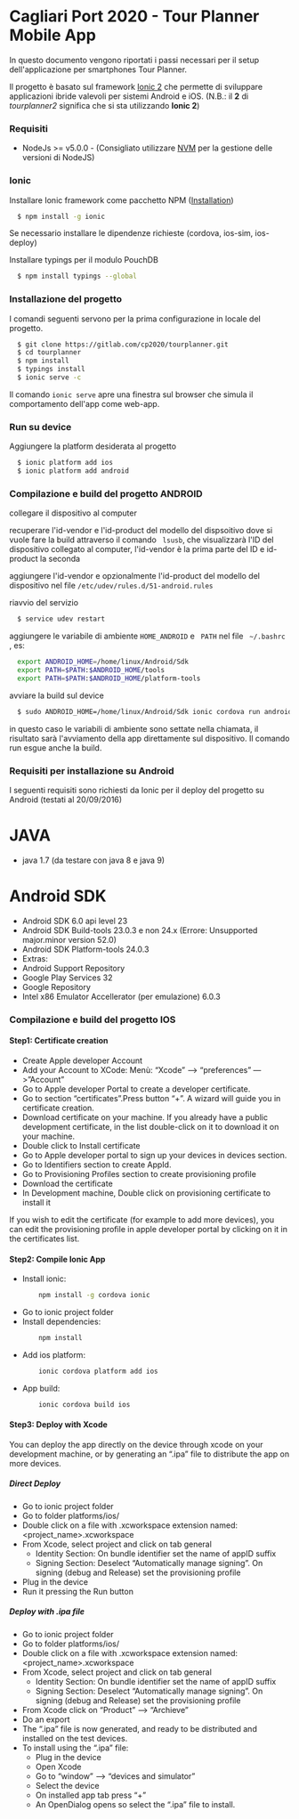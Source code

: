 # Cagliari Port 2020 - Tour Planner Mobile App #

In questo documento vengono riportati i passi necessari per il setup dell'applicazione per smartphones Tour Planner.

Il progetto è basato sul framework [Ionic 2](http://ionicframework.com/docs/v2/) che permette di sviluppare applicazioni ibride valevoli per sistemi Android e iOS.
(N.B.: il **2** di _tourplanner2_ significa che si sta utilizzando **Ionic 2**)

### Requisiti ###
* NodeJs >= v5.0.0 - (Consigliato utilizzare [NVM](https://github.com/creationix/nvm) per la gestione delle versioni di NodeJS)


### Ionic ###

Installare Ionic framework come pacchetto NPM ([Installation](http://ionicframework.com/docs/v2/getting-started/installation/))
```sh
  $ npm install -g ionic
```
Se necessario installare le dipendenze richieste (cordova, ios-sim, ios-deploy)

Installare typings per il modulo PouchDB
```sh
  $ npm install typings --global
```

### Installazione del progetto ###

I comandi seguenti servono per la prima configurazione in locale del progetto.
```sh
  $ git clone https://gitlab.com/cp2020/tourplanner.git
  $ cd tourplanner
  $ npm install
  $ typings install
  $ ionic serve -c
```
Il comando ` ionic serve ` apre una finestra sul browser che simula il comportamento dell'app come web-app.

### Run su device ###


Aggiungere la platform desiderata al progetto
```sh
  $ ionic platform add ios
  $ ionic platform add android
```

### Compilazione e build del progetto ANDROID ###

collegare il dispositivo al computer


recuperare l'id-vendor e l'id-product del modello del dispsoitivo dove si vuole fare la build attraverso il comando ` lsusb`, che visualizzarà l'ID del dispositivo collegato al computer, l'id-vendor è la prima parte del ID e id-product la seconda

aggiungere l'id-vendor e opzionalmente l'id-product  del modello del dispositivo nel file ` /etc/udev/rules.d/51-android.rules `

riavvio del servizio

```sh
  $ service udev restart
```

aggiungere le variabile di ambiente ` HOME_ANDROID ` e ` PATH`  nel file ` ~/.bashrc` , es:

```sh
  export ANDROID_HOME=/home/linux/Android/Sdk
  export PATH=$PATH:$ANDROID_HOME/tools
  export PATH=$PATH:$ANDROID_HOME/platform-tools
```





avviare la build sul device

```sh
  $ sudo ANDROID_HOME=/home/linux/Android/Sdk ionic cordova run android --device
```

in questo caso le variabili di ambiente sono settate nella chiamata, il risultato sarà l'avviamento della app direttamente sul dispositivo. Il comando run esgue anche la build.


### Requisiti per installazione su Android ###
I seguenti requisiti sono richiesti da Ionic per il deploy del progetto su Android (testati al 20/09/2016)


# JAVA
* java 1.7 (da testare con java 8 e java 9)

# Android SDK
* Android SDK 6.0 api level 23
* Android SDK Build-tools 23.0.3 e non 24.x (Errore: Unsupported major.minor version 52.0)
* Android SDK Platform-tools 24.0.3
* Extras:
 * Android Support Repository
 * Google Play Services 32
 * Google Repository 
 * Intel x86 Emulator Accellerator (per emulazione) 6.0.3

### Compilazione e build del progetto IOS ###

#### Step1: Certificate creation
* Create Apple developer Account
* Add your Account to XCode: Menù: “Xcode” —> “preferences” —>”Account”
* Go to Apple developer Portal to create a developer certificate.
* Go to section “certificates”.Press button “+”. A wizard will guide you in certificate creation.
* Download certificate on your machine. If you already have a public development certificate, in the list double-click on it to download it on your machine.
* Double click to Install certificate
* Go to Apple developer portal to sign up your devices in devices section.
* Go to Identifiers section to create AppId. 
* Go to Provisioning Profiles section to create provisioning profile
* Download the certificate
* In Development machine, Double click on provisioning certificate to install it
  
If you wish to edit the certificate (for example to add more devices), you can edit the provisioning profile in apple developer portal by clicking on it in the certificates list.


#### Step2: Compile Ionic App
* Install ionic: 
    ```sh 
        npm install -g cordova ionic
    ```
* Go to ionic project folder
* Install dependencies: 
    ```sh
        npm install
    ```
* Add ios platform: 
    ```sh
        ionic cordova platform add ios
    ```
* App build:
    ```sh
        ionic cordova build ios
    ```
 

#### Step3: Deploy with Xcode
You can deploy the app directly on the device through xcode on your development machine, or by generating an “.ipa” file to distribute the app on more devices.

##### Direct Deploy
* Go to ionic project folder
* Go to folder platforms/ios/
* Double click on a file with .xcworkspace extension named: <project_name>.xcworkspace
* From Xcode, select project and click on tab general
    * Identity Section: On bundle identifier set the name of appID suffix
    * Signing Section: Deselect “Automatically manage signing”. On signing (debug and Release) set the provisioning profile
* Plug in the device
* Run it pressing the Run button
 

##### Deploy with .ipa file
* Go to ionic project folder
* Go to folder  platforms/ios/
* Double click on a file with .xcworkspace extension named: <project_name>.xcworkspace
* From Xcode, select project and click on tab general
    * Identity Section: On bundle identifier set the name of appID suffix
    * Signing Section: Deselect “Automatically manage signing”. On signing (debug and Release) set the provisioning profile
* From Xcode click on “Product” —>  “Archieve”
* Do an export 
* The “.ipa” file is now generated, and ready to be distributed and installed on the test devices.
* To install using the “.ipa” file:
    * Plug in the device
    * Open Xcode
    * Go to “window” —> “devices and simulator”
    * Select the device
    * On installed app tab press “+”
    * An OpenDialog opens so select the “.ipa” file to install.


